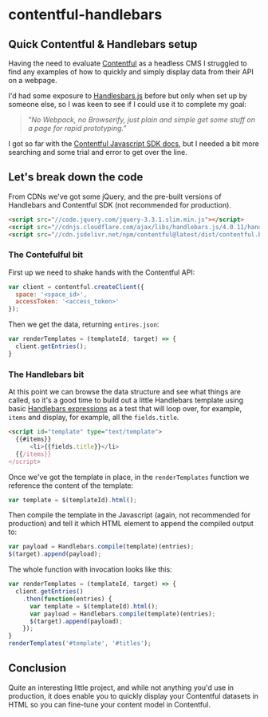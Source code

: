 # contentful-handlebars
## Quick Contentful & Handlebars setup

Having the need to evaluate [Contentful](https://www.contentful.com) as a headless CMS I struggled to find any examples of how to quickly and simply display data from their API on a webpage.

I'd had some exposure to [Handlesbars.js](https://handlebarsjs.com) before but only when set up by someone else, so I was keen to see if I could use it to complete my goal:

> _"No Webpack, no Browserify, just plain and simple get some stuff on a page for rapid prototyping."_

I got so far with the [Contentful Javascript SDK docs](https://www.contentful.com/developers/docs/javascript/tutorials/using-js-cda-sdk/), but I needed a bit more searching and some trial and error to get over the line.

## Let's break down the code

From CDNs we've got some jQuery, and the pre-built versions of Handlebars and Contentful SDK (not recommended for production).

```html
<script src="//code.jquery.com/jquery-3.3.1.slim.min.js"></script>
<script src="//cdnjs.cloudflare.com/ajax/libs/handlebars.js/4.0.11/handlebars.min.js"></script>
<script src="//cdn.jsdelivr.net/npm/contentful@latest/dist/contentful.browser.min.js"></script>
```
      

### The Contefulful bit

First up we need to shake hands with the Contentful API:

```javascript
var client = contentful.createClient({
  space: '<space_id>',
  accessToken: '<access_token>'
});
``` 
      

Then we get the data, returning `entires.json`:

```javascript
var renderTemplates = (templateId, target) => {
  client.getEntries();
}
``` 
      

### The Handlebars bit

At this point we can browse the data structure and see what things are called, so it's a good time to build out a little Handlebars template using basic [Handlebars expressions](https://handlebarsjs.com/expressions.html) as a test that will loop over, for example, `items` and display, for example, all the `fields.title`.

```html
<script id="template" type="text/template">
  {{#items}}
      <li>{{fields.title}}</li>
  {{/items}}
</script>
```
      

Once we've got the template in place, in the `renderTemplates` function we reference the content of the template:

```javascript
var template = $(templateId).html();
```
      

Then compile the template in the Javascript (again, not recommended for production) and tell it which HTML element to append the compiled output to:

```javascript
var payload = Handlebars.compile(template)(entries);
$(target).append(payload);
```
      

The whole function with invocation looks like this:

```javascript
var renderTemplates = (templateId, target) => {
  client.getEntries()
    .then(function(entries) {
      var template = $(templateId).html();
      var payload = Handlebars.compile(template)(entries);
      $(target).append(payload);
    });
}
renderTemplates('#template', '#titles');
```

## Conclusion

Quite an interesting little project, and while not anything you'd use in production, it does enable you to quickly display your Contentful datasets in HTML so you can fine-tune your content model in Contentful.
